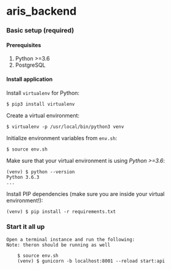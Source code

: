 # aris_backend

### Basic setup (required)

#### Prerequisites
1. Python >=3.6
2. PostgreSQL

#### Install application

Install `virtualenv` for Python:

    $ pip3 install virtualenv

Create a virtual environment:

    $ virtualenv -p /usr/local/bin/python3 venv

Initialize environment variables from `env.sh`:

    $ source env.sh

Make sure that your virtual environment is using *Python >=3.6*:

    (venv) $ python --version
    Python 3.6.3
    ...

Install PIP dependencies (make sure you are inside your virtual environment!):

    (venv) $ pip install -r requirements.txt

### Start it all up

    Open a terminal instance and run the following:
    Note: theron should be running as well

        $ source env.sh
        (venv) $ gunicorn -b localhost:8001 --reload start:api
